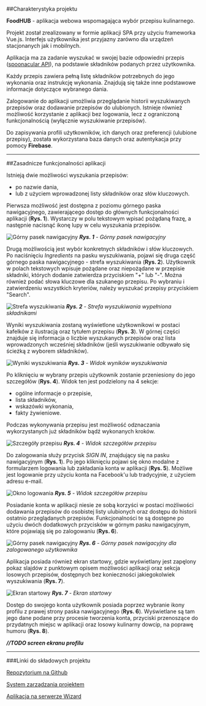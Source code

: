 ##Charakterystyka projektu

**FoodHUB** - aplikacja webowa wspomagająca wybór przepisu kulinarnego.

Projekt został zrealizowany w formie aplikacji SPA przy użyciu frameworka Vue.js. Interfejs użytkownika jest przyjazny zarówno dla urządzeń stacjonanych jak i mobilnych.

Aplikacja ma za zadanie wyszukać w swojej bazie odpowiedni przepis ([spoonacular API](https://spoonacular.com/food-api)), na podstawie składników podanych przez użytkownika.

Każdy przepis zawiera pełną listę składników potrzebnych do jego wykonania oraz instrukcję wykonania. Znajdują się także inne podstawowe informacje dotyczące wybranego dania.

Zalogowanie do aplikacji umożliwia przeglądanie historii wyszukiwanych przepisów oraz dodawanie przepisów do ulubionych. Istnieje również możliwość korzystanie z aplikacji bez logowania, lecz z ograniczoną funkcjonalnością (wyłącznie wyszukiwanie przepisów).

Do zapisywania profili użytkowników, ich danych oraz preferencji (ulubione przepisy), została wykorzystana baza danych oraz autentykacja przy pomocy **Firebase**. 

-------------------

##Zasadnicze funkcjonalności aplikacji

Istnieją dwie możliwości wyszukania przepisów: 
- po nazwie dania, 
- lub z użyciem wprowadzonej listy składników oraz słów kluczowych.

Pierwsza możliwość jest dostępna z poziomu górnego paska nawigacyjnego, zawierającego dostęp do głównych funkcjonalności aplikacji (**Rys. 1**). Wystarczy w polu tekstowym wpisać pożądaną frazę, a następnie nacisnąć ikonę lupy w celu wyszukania przepisów.

![Górny pasek nawigacyjny](img/header_not_logged_in.png)
***Rys. 1** - Górny pasek nawigacyjny*

Drugą możliwością jest wybór konkretnych składników i słów kluczowych. Po naciśnięciu *Ingredients* na pasku wyszukiwania, pojawi się druga część górnego paska nawigacyjnego - strefa wyszukiwania (**Rys. 2**). Użytkownik w polach tekstowych wpisuje pożądane oraz niepożądane w przepisie składniki, których dodanie zatwierdza przyciskiem "+" lub "-". Można również podać słowa kluczowe dla szukanego przepisu. Po wybraniu i zatwierdzeniu wszystkich kryteriów, należy wyszukać przepisy przyciskiem "Search".

![Strefa wyszukiwania](img/search_area_filled.png)
***Rys. 2** - Strefa wyszukiwania wypełniona składnikami*

Wyniki wyszukiwania zostaną wyświetlone użytkownikowi w postaci kafelków z ilustracją oraz tytułem przepisu (**Rys. 3**). W górnej części znajduje się informacja o liczbie wyszukanych przepisów oraz lista wprowadzonych wcześniej składników (jeśli wyszukiwanie odbywało się ścieżką z wyborem składników).

![Wyniki wyszukiwania](img/searching_results.png)
***Rys. 3** - Widok wyników wyszukiwania*

Po kliknięciu w wybrany przepis użytkownik zostanie przeniesiony do jego szczegółów (**Rys. 4**). Widok ten jest podzielony na 4 sekcje:
- ogólne informacje o przepisie,
- lista składników,
- wskazówki wykonania,
- fakty żywieniowe.

Podczas wykonywania przepisu jest możliwość odznaczania wykorzystanych już składników bądź wykonanych kroków.

![Szczegóły przepisu](img/recipe_details.png)
***Rys. 4** - Widok szczegółów przepisu*

Do zalogowania służy przycisk *SIGN IN*, znajdujący się na pasku nawigacyjnym (**Rys. 1**). Po jego kliknięciu pojawi się okno modalne z formularzem logowania lub zakładania konta w aplikacji (**Rys. 5**). Możliwe jest logowanie przy użyciu konta na Facebook'u lub tradycyjnie, z użyciem adresu e-mail.

![Okno logowania](img/sign_in_modal.png)
***Rys. 5** - Widok szczegółów przepisu*

Posiadanie konta w aplikacji niesie ze sobą korzyści w postaci możliwości dodawania przepisów do osobistej listy ulubionych oraz dostępu do historii ostatnio przeglądanych przepisów. Funkcjonalności te są dostępne po użyciu dwóch dodatkowych przycisków w górnym pasku nawigacyjnym, które pojawiają się po zalogowaniu (**Rys. 6**).

![Górny pasek nawigacyjny](img/header_logged_in.png)
***Rys. 6** - Górny pasek nawigacyjny dla zalogowanego użytkownika*

Aplikacja posiada również ekran startowy, gdzie wyświetlany jest zapęlony pokaz slajdów z punktowym opisem możliwości aplikacji oraz sekcja losowych przepisów, dostępnych bez konieczności jakiegokolwiek wyszukiwania (**Rys. 7**).

![Ekran startowy](img/start_page.png)
***Rys. 7** - Ekran startowy*

Dostęp do swojego konta użytkownik posiada poprzez wybranie ikony profilu z prawej strony paska nawigacyjnego (**Rys. 6**). Wyświetlane są tam jego dane podane przy procesie tworzenia konta, przyciski przenoszące do przydatnych miejsc w aplikacji oraz losowy kulinarny dowcip, na poprawę humoru (**Rys. 8**).

***//TODO screen ekranu profilu***

-------------------

###Linki do składowych projektu

[Repozytorium na Github](https://github.com/Riserax/food-hub)

[System zarządzania projektem](https://github.com/Riserax/food-hub/projects/1)

[Aplikacja na serwerze Wizard](http://wizard.uek.krakow.pl/~s192426/BAI-FoodHUB/index.html)